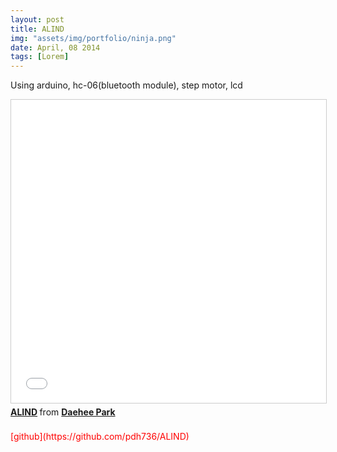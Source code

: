 ```yaml
---
layout: post
title: ALIND
img: "assets/img/portfolio/ninja.png"
date: April, 08 2014
tags: [Lorem]
---
```

<!--
![image]({{ site.baseurl }}/{{ page.img }})
-->
Using arduino, hc-06(bluetooth module), step motor, lcd
<iframe src="//www.slideshare.net/slideshow/embed_code/key/eDl1lsmShshAnP" width="595" height="485" frameborder="0" marginwidth="0" marginheight="0" scrolling="no" style="border:1px solid #CCC; border-width:1px; margin-bottom:5px; max-width: 100%;" allowfullscreen> </iframe> <div style="margin-bottom:5px"> <strong> <a href="//www.slideshare.net/ssuser3dd96f/alind" title="ALIND" target="_blank">ALIND</a> </strong> from <strong><a href="https://www.slideshare.net/ssuser3dd96f" target="_blank">Daehee Park</a></strong> </div>
<br>
<font color=red>[github](https://github.com/pdh736/ALIND)</font>